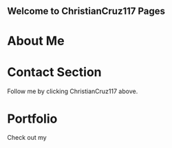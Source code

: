## Welcome to ChristianCruz117 Pages

# About Me


# Contact Section

Follow me by clicking ChristianCruz117 above. 

# Portfolio

Check out my 

